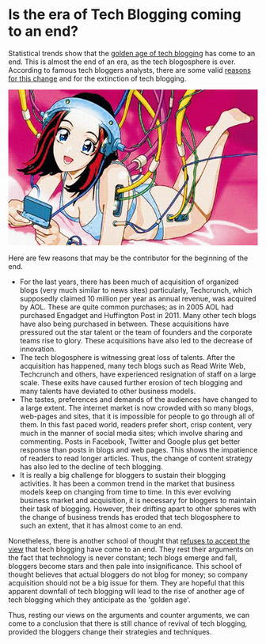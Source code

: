 # Is the era of Tech Blogging coming to an end?

Statistical trends show that the <a href="http://www.readwriteweb.com/enterprise/2011/12/rip-the-golden-age-of-tech-blo.php">golden age of tech blogging</a> has come to an end. This is almost the end of an era, as the tech blogosphere is over. According to famous tech bloggers analysts, there are some valid <a href="http://www.web-strategist.com/blog/2011/12/27/end-of-an-era-the-golden-age-of-tech-blogging-is-over/">reasons for this change</a> and for the extinction of tech blogging.

![Blogger)](/static/2012/programmer-coder.jpg)

Here are few reasons that may be the contributor for the beginning of the end.

- For the last years, there has been much of acquisition of organized blogs (very much similar to news sites) particularly, Techcrunch, which supposedly claimed 10 million per year as annual revenue, was acquired by AOL. These are quite common purchases; as in 2005 AOL had purchased Engadget and Huffington Post in 2011. Many other tech blogs have also being purchased in between. These acquisitions have pressured out the star talent or the team of founders and the corporate teams rise to glory. These acquisitions have also led to the decrease of innovation.
- The tech blogosphere is witnessing great loss of talents. After the acquisition has happened, many tech blogs such as Read Write Web, Techcrunch and others, have experienced resignation of staff on a large scale. These exits have caused further erosion of tech blogging and many talents have deviated to other business models.
- The tastes, preferences and demands of the audiences have changed to a large extent. The internet market is now crowded with so many blogs, web-pages and sites, that it is impossible for people to go through all of them. In this fast paced world, readers prefer short, crisp content, very much in the manner of social media sites; which involve sharing and commenting. Posts in Facebook, Twitter and Google plus get better response than posts in blogs and web pages. This shows the impatience of readers to read longer articles. Thus, the change of content strategy has also led to the decline of tech blogging.
- It is really a big challenge for bloggers to sustain their blogging activities. It has been a common trend in the market that business models keep on changing from time to time. In this ever evolving business market and acquisition, it is necessary for bloggers to maintain their task of blogging. However, their drifting apart to other spheres with the change of business trends has eroded that tech blogosphere to such an extent, that it has almost come to an end. 

Nonetheless, there is another school of thought that <a href="http://www.markevanstech.com/2011/12/28/the-golden-age-of-tech-blogging/">refuses to accept the view</a> that tech blogging have come to an end. They rest their arguments on the fact that technology is never constant; tech blogs emerge and fall, bloggers become stars and then pale into insignificance. This school of thought believes that actual bloggers do not blog for money; so company acquisition should not be a big issue for them. They are hopeful that this apparent downfall of tech blogging will lead to the rise of another age of tech blogging which they anticipate as the 'golden age'. 

Thus, resting our views on the arguments and counter arguments, we can come to a conclusion that there is still chance of revival of tech blogging, provided the bloggers change their strategies and techniques.
